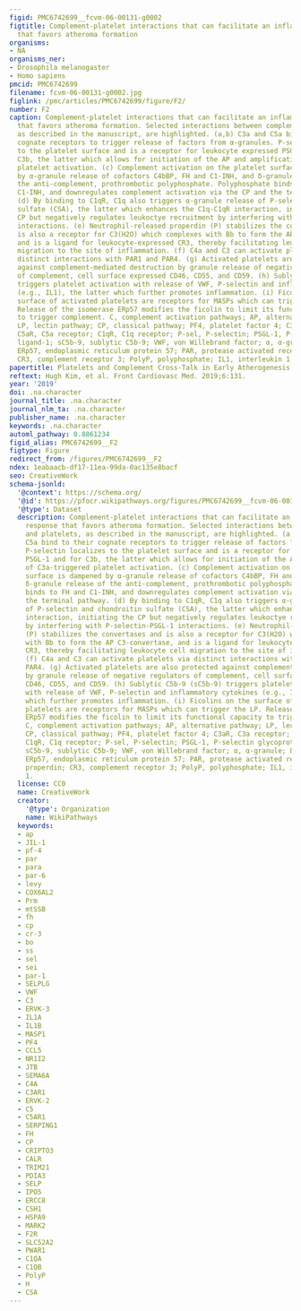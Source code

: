 ```yaml
---
figid: PMC6742699__fcvm-06-00131-g0002
figtitle: Complement-platelet interactions that can facilitate an inflammatory response
  that favors atheroma formation
organisms:
- NA
organisms_ner:
- Drosophila melanogaster
- Homo sapiens
pmcid: PMC6742699
filename: fcvm-06-00131-g0002.jpg
figlink: /pmc/articles/PMC6742699/figure/F2/
number: F2
caption: Complement-platelet interactions that can facilitate an inflammatory response
  that favors atheroma formation. Selected interactions between complement and platelets,
  as described in the manuscript, are highlighted. (a,b) C3a and C5a bind to their
  cognate receptors to trigger release of factors from α-granules. P-selectin localizes
  to the platelet surface and is a receptor for leukocyte expressed PSGL-1 and for
  C3b, the latter which allows for initiation of the AP and amplification of C3a-triggered
  platelet activation. (c) Complement activation on the platelet surface is dampened
  by α-granule release of cofactors C4bBP, FH and C1-INH, and δ-granule release of
  the anti-complement, prothrombotic polyphosphate. Polyphosphate binds to FH and
  C1-INH, and downregulates complement activation via the CP and the terminal pathway.
  (d) By binding to C1qR, C1q also triggers α-granule release of P-selectin and chondroitin
  sulfate (CSA), the latter which enhances the C1q-C1qR interaction, initiating the
  CP but negatively regulates leukoctye recruitment by interfering with P-selectin-PSGL-1
  interactions. (e) Neutrophil-released properdin (P) stabilizes the convertases and
  is also a receptor for C3(H2O) which complexes with Bb to form the AP C3-convertase,
  and is a ligand for leukocyte-expressed CR3, thereby facilitating leukocyte cell
  migration to the site of inflammation. (f) C4a and C3 can activate platelets via
  distinct interactions with PAR1 and PAR4. (g) Activated platelets are also protected
  against complement-mediated destruction by granule release of negative regulators
  of complement, cell surface expressed CD46, CD55, and CD59. (h) Sublytic C5b-9 (sC5b-9)
  triggers platelet activation with release of VWF, P-selectin and inflammatory cytokines
  (e.g., IL1), the latter which further promotes inflammation. (i) Ficolins on the
  surface of activated platelets are receptors for MASPs which can trigger the LP.
  Release of the isomerase ERp57 modifies the ficolin to limit its functional capacity
  to trigger complement. C, complement activation pathways; AP, alternative pathway;
  LP, lectin pathway; CP, classical pathway; PF4, platelet factor 4; C3aR, C3a receptor;
  C5aR, C5a receptor; C1qR, C1q receptor; P-sel, P-selectin; PSGL-1, P-selectin glycoprotein
  ligand-1; sC5b-9, sublytic C5b-9; VWF, von Willebrand factor; α, α-granule; δ, δ-granule;
  ERp57, endoplasmic reticulum protein 57; PAR, protease activated receptor; P, properdin;
  CR3, complement receptor 3; PolyP, polyphosphate; IL1, interleukin 1.
papertitle: Platelets and Complement Cross-Talk in Early Atherogenesis.
reftext: Hugh Kim, et al. Front Cardiovasc Med. 2019;6:131.
year: '2019'
doi: .na.character
journal_title: .na.character
journal_nlm_ta: .na.character
publisher_name: .na.character
keywords: .na.character
automl_pathway: 0.8861234
figid_alias: PMC6742699__F2
figtype: Figure
redirect_from: /figures/PMC6742699__F2
ndex: 1eabaacb-df17-11ea-99da-0ac135e8bacf
seo: CreativeWork
schema-jsonld:
  '@context': https://schema.org/
  '@id': https://pfocr.wikipathways.org/figures/PMC6742699__fcvm-06-00131-g0002.html
  '@type': Dataset
  description: Complement-platelet interactions that can facilitate an inflammatory
    response that favors atheroma formation. Selected interactions between complement
    and platelets, as described in the manuscript, are highlighted. (a,b) C3a and
    C5a bind to their cognate receptors to trigger release of factors from α-granules.
    P-selectin localizes to the platelet surface and is a receptor for leukocyte expressed
    PSGL-1 and for C3b, the latter which allows for initiation of the AP and amplification
    of C3a-triggered platelet activation. (c) Complement activation on the platelet
    surface is dampened by α-granule release of cofactors C4bBP, FH and C1-INH, and
    δ-granule release of the anti-complement, prothrombotic polyphosphate. Polyphosphate
    binds to FH and C1-INH, and downregulates complement activation via the CP and
    the terminal pathway. (d) By binding to C1qR, C1q also triggers α-granule release
    of P-selectin and chondroitin sulfate (CSA), the latter which enhances the C1q-C1qR
    interaction, initiating the CP but negatively regulates leukoctye recruitment
    by interfering with P-selectin-PSGL-1 interactions. (e) Neutrophil-released properdin
    (P) stabilizes the convertases and is also a receptor for C3(H2O) which complexes
    with Bb to form the AP C3-convertase, and is a ligand for leukocyte-expressed
    CR3, thereby facilitating leukocyte cell migration to the site of inflammation.
    (f) C4a and C3 can activate platelets via distinct interactions with PAR1 and
    PAR4. (g) Activated platelets are also protected against complement-mediated destruction
    by granule release of negative regulators of complement, cell surface expressed
    CD46, CD55, and CD59. (h) Sublytic C5b-9 (sC5b-9) triggers platelet activation
    with release of VWF, P-selectin and inflammatory cytokines (e.g., IL1), the latter
    which further promotes inflammation. (i) Ficolins on the surface of activated
    platelets are receptors for MASPs which can trigger the LP. Release of the isomerase
    ERp57 modifies the ficolin to limit its functional capacity to trigger complement.
    C, complement activation pathways; AP, alternative pathway; LP, lectin pathway;
    CP, classical pathway; PF4, platelet factor 4; C3aR, C3a receptor; C5aR, C5a receptor;
    C1qR, C1q receptor; P-sel, P-selectin; PSGL-1, P-selectin glycoprotein ligand-1;
    sC5b-9, sublytic C5b-9; VWF, von Willebrand factor; α, α-granule; δ, δ-granule;
    ERp57, endoplasmic reticulum protein 57; PAR, protease activated receptor; P,
    properdin; CR3, complement receptor 3; PolyP, polyphosphate; IL1, interleukin
    1.
  license: CC0
  name: CreativeWork
  creator:
    '@type': Organization
    name: WikiPathways
  keywords:
  - ap
  - JIL-1
  - pf-4
  - par
  - para
  - par-6
  - levy
  - COX6AL2
  - Prm
  - mtSSB
  - fh
  - cp
  - cr-3
  - bo
  - ss
  - sel
  - sei
  - par-1
  - SELPLG
  - VWF
  - C3
  - ERVK-3
  - IL1A
  - IL1B
  - MASP1
  - PF4
  - CCL5
  - NR1I2
  - JTB
  - SEMA6A
  - C4A
  - C3AR1
  - ERVK-2
  - C5
  - C5AR1
  - SERPING1
  - FH
  - CP
  - CRIPTO3
  - CALR
  - TRIM21
  - PDIA3
  - SELP
  - IPO5
  - ERCC8
  - CSH1
  - HSPA9
  - MARK2
  - F2R
  - SLC52A2
  - PWAR1
  - C1QA
  - C1QB
  - PolyP
  - H
  - CSA
---
```

